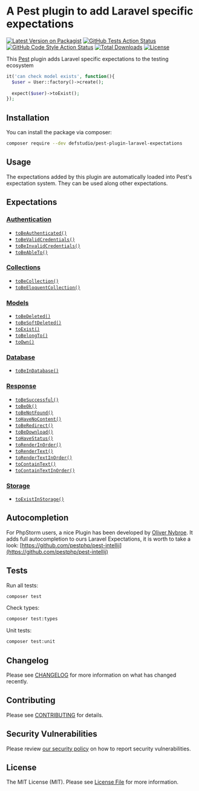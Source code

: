 # A Pest plugin to add Laravel specific expectations

[![Latest Version on Packagist](https://img.shields.io/packagist/v/defstudio/pest-plugin-laravel-expectations.svg?style=flat-square)](https://packagist.org/packages/defstudio/pest-plugin-laravel-expectations)
[![GitHub Tests Action Status](https://img.shields.io/github/workflow/status/def-studio/pest-plugin-laravel-expectations/Run%20Tests?label=tests)](https://github.com/def-studio/pest-plugin-laravel-expectations/actions?query=workflow%3A"Run+Tests"+branch%3Amain)
[![GitHub Code Style Action Status](https://img.shields.io/github/workflow/status/def-studio/pest-plugin-laravel-expectations/Static%20Analysis?label=code%20style)](https://github.com/def-studio/pest-plugin-laravel-expectations/actions?query=workflow%3A"Static+Analysis"+branch%3Amain)
[![Total Downloads](https://img.shields.io/packagist/dt/defstudio/pest-plugin-laravel-expectations.svg?style=flat-square)](https://packagist.org/packages/defstudio/pest-plugin-laravel-expectations)
[![License](https://img.shields.io/packagist/l/defstudio/pest-plugin-laravel-expectations)](https://packagist.org/packages/defstudio/pest-plugin-laravel-expectations)

This [Pest](https://pestphp.com) plugin adds Laravel specific expectations to the testing ecosystem

```php
it('can check model exists', function(){
  $user = User::factory()->create();
  
  expect($user)->toExist();
});
```

## Installation

You can install the package via composer:

```bash
composer require --dev defstudio/pest-plugin-laravel-expectations
```

## Usage

The expectations added by this plugin are automatically loaded into Pest's expectation system. They can be used along other expectations.

## Expectations

### [Authentication](docs/expectations/authentication.md)

- [`toBeAuthenticated()`](docs/expectations/authentication.md#tobeauthenticated)
- [`toBeValidCredentials()`](docs/expectations/authentication.md#tobevalidcredentials)
- [`toBeInvalidCredentials()`](docs/expectations/authentication.md#tobeinvalidcredentials)
- [`toBeAbleTo()`](docs/expectations/authentication.md#tobeableto)

### [Collections](docs/expectations/collections.md)

- [`toBeCollection()`](docs/expectations/collections.md#tobecollection)
- [`toBeEloquentCollection()`](docs/expectations/collections.md#tobeeloquentcollection)


### [Models](docs/expectations/models.md)

- [`toBeDeleted()`](docs/expectations/models.md#tobedeleted)
- [`toBeSoftDeleted()`](docs/expectations/models.md#tobesoftdeleted)
- [`toExist()`](docs/expectations/models.md#toexist)
- [`toBelongTo()`](docs/expectations/models.md#tobelongto)
- [`toOwn()`](docs/expectations/models.md#toown)


### [Database](docs/expectations/database.md)

- [`toBeInDatabase()`](docs/expectations/database.md#tobeindatabase)



### [Response](docs/expectations/response.md)

- [`toBeSuccessful()`](docs/expectations/response.md#tobesuccessful)
- [`toBeOk()`](docs/expectations/response.md#tobeok)
- [`toBeNotFound()`](docs/expectations/response.md#tobenotfound)
- [`toHaveNoContent()`](docs/expectations/response.md#tohavenocontent)
- [`toBeRedirect()`](docs/expectations/response.md#toberedirect)
- [`toBeDownload()`](docs/expectations/response.md#tobedownload)
- [`toHaveStatus()`](docs/expectations/response.md#tohavestatus)
- [`toRenderInOrder()`](docs/expectations/response.md#torenderinorder)
- [`toRenderText()`](docs/expectations/response.md#torendertext)
- [`toRenderTextInOrder()`](docs/expectations/response.md#torendertextinorder)
- [`toContainText()`](docs/expectations/response.md#tocontaintext)
- [`toContainTextInOrder()`](docs/expectations/response.md#tocontaintextinorder)


### [Storage](docs/expectations/storage.md)

- [`toExistInStorage()`](docs/expectations/storage.md#toexistinstorage)


## Autocompletion

For PhpStorm users, a nice Plugin has been developed by [Oliver Nybroe](https://github.com/olivernybroe). It adds full autocompletion to ours Laravel Expectations, it is worth to take a look: [https://github.com/pestphp/pest-intellij](https://github.com/pestphp/pest-intellij)


## Tests

Run all tests:
```bash
composer test
```

Check types:
```bash
composer test:types
```

Unit tests:
```bash
composer test:unit
```

## Changelog

Please see [CHANGELOG](CHANGELOG.md) for more information on what has changed recently.

## Contributing

Please see [CONTRIBUTING](CONTRIBUTING.md) for details.

## Security Vulnerabilities

Please review [our security policy](../../security/policy) on how to report security vulnerabilities.

## License

The MIT License (MIT). Please see [License File](LICENSE.md) for more information.
